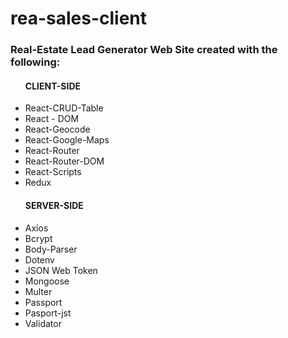 <h1>rea-sales-client</h1>

<h3>Real-Estate Lead Generator Web Site created with the following:</h3>

<ul><h4>CLIENT-SIDE</h4>
   <li> React-CRUD-Table
   <li> React - DOM
   <li> React-Geocode
   <li> React-Google-Maps
   <li> React-Router
   <li> React-Router-DOM
   <li> React-Scripts
   <li> Redux
    </ul>

<ul><h4>SERVER-SIDE</h4>
   <li> Axios
   <li> Bcrypt
   <li> Body-Parser
   <li> Dotenv
   <li> JSON Web Token
   <li> Mongoose
   <li> Multer
   <li> Passport
   <li> Pasport-jst
   <li> Validator
       </ul>

